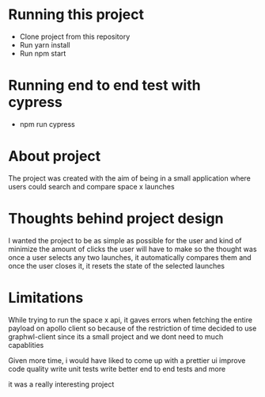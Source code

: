 # Running this project

* Clone project from this repository
* Run yarn install
* Run npm start

# Running end to end test with cypress

* npm run cypress

# About project

The project was created with the aim of being in a small application where users could search and compare space x launches

# Thoughts behind project design

I wanted the project to be as simple as possible for the user and kind of minimize the amount of clicks the user will have to make so the thought was once a user selects any two launches, it automatically compares them and once the user closes it, it resets the state of the selected launches 

# Limitations

While trying to run the space x api, it gaves errors when fetching the entire payload on apollo client so because of the restriction of time decided to use graphwl-client since its a small project and we dont need to much capablities

Given more time, i would have liked to come up with a prettier ui
improve code quality
write unit tests
write better end to end tests
and more

it was a really interesting project


